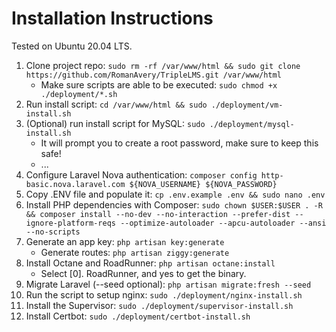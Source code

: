 # Installation Instructions
Tested on Ubuntu 20.04 LTS.

1. Clone project repo: `sudo rm -rf /var/www/html && sudo git clone https://github.com/RomanAvery/TripleLMS.git /var/www/html`
    - Make sure scripts are able to be executed: `sudo chmod +x ./deployment/*.sh`
2. Run install script: `cd /var/www/html && sudo ./deployment/vm-install.sh`
3. (Optional) run install script for MySQL: `sudo ./deployment/mysql-install.sh`
    - It will prompt you to create a root password, make sure to keep this safe!
    - ...
4. Configure Laravel Nova authentication: `composer config http-basic.nova.laravel.com ${NOVA_USERNAME} ${NOVA_PASSWORD}`
5. Copy .ENV file and populate it: `cp .env.example .env && sudo nano .env`
6. Install PHP dependencies with Composer: `sudo chown $USER:$USER . -R && composer install --no-dev --no-interaction --prefer-dist --ignore-platform-reqs --optimize-autoloader --apcu-autoloader --ansi --no-scripts`
7. Generate an app key: `php artisan key:generate`
    - Generate routes: `php artisan ziggy:generate`
8. Install Octane and RoadRunner: `php artisan octane:install`
    - Select [0]. RoadRunner, and yes to get the binary.
9. Migrate Laravel (--seed optional): `php artisan migrate:fresh --seed`
10. Run the script to setup nginx: `sudo ./deployment/nginx-install.sh`
11. Install the Supervisor: `sudo ./deployment/supervisor-install.sh`
12. Install Certbot: `sudo ./deployment/certbot-install.sh`